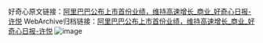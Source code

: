 好奇心原文链接：[阿里巴巴公布上市首份业绩，维持高速增长_商业_好奇心日报-许悦](https://www.qdaily.com/articles/3302.html)
WebArchive归档链接：[阿里巴巴公布上市首份业绩，维持高速增长_商业_好奇心日报-许悦](http://web.archive.org/web/20190623151903/https://www.qdaily.com/articles/3302.html)
![image](http://ww3.sinaimg.cn/large/007d5XDpgy1g3vc8jmzluj30u05787wh)